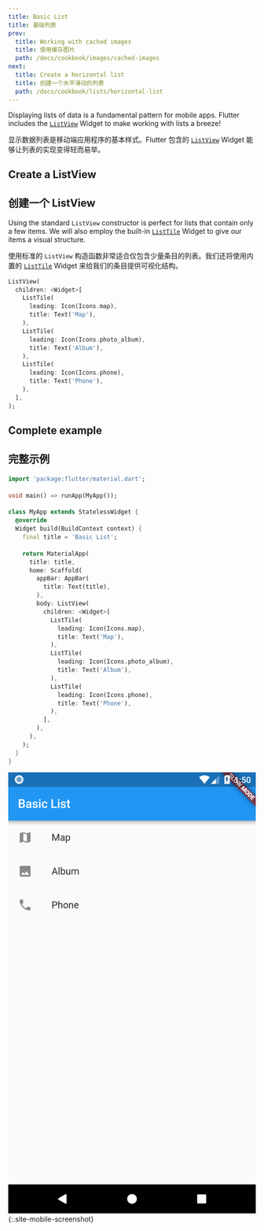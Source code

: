 ```yaml
---
title: Basic List
title: 基础列表
prev:
  title: Working with cached images
  title: 使用缓存图片
  path: /docs/cookbook/images/cached-images
next:
  title: Create a horizontal list
  title: 创建一个水平滑动的列表
  path: /docs/cookbook/lists/horizontal-list
---
```


Displaying lists of data is a fundamental pattern for mobile apps. Flutter
includes the [`ListView`]({{site.api}}/flutter/widgets/ListView-class.html)
Widget to make working with lists a breeze!

显示数据列表是移动端应用程序的基本样式。Flutter 包含的 [`ListView`]({{site.api}}/flutter/widgets/ListView-class.html) Widget 能够让列表的实现变得轻而易举。

## Create a ListView

## 创建一个 ListView

Using the standard `ListView` constructor is perfect for lists that contain only
a few items. We will also employ the built-in
[`ListTile`]({{site.api}}/flutter/material/ListTile-class.html)
Widget to give our items a visual structure.

使用标准的 `ListView` 构造函数非常适合仅包含少量条目的列表。我们还将使用内置的 [`ListTile`]({{site.api}}/flutter/material/ListTile-class.html) Widget 来给我们的条目提供可视化结构。

<!-- skip -->
```dart
ListView(
  children: <Widget>[
    ListTile(
      leading: Icon(Icons.map),
      title: Text('Map'),
    ),
    ListTile(
      leading: Icon(Icons.photo_album),
      title: Text('Album'),
    ),
    ListTile(
      leading: Icon(Icons.phone),
      title: Text('Phone'),
    ),
  ],
);
```

## Complete example

## 完整示例

```dart
import 'package:flutter/material.dart';

void main() => runApp(MyApp());

class MyApp extends StatelessWidget {
  @override
  Widget build(BuildContext context) {
    final title = 'Basic List';

    return MaterialApp(
      title: title,
      home: Scaffold(
        appBar: AppBar(
          title: Text(title),
        ),
        body: ListView(
          children: <Widget>[
            ListTile(
              leading: Icon(Icons.map),
              title: Text('Map'),
            ),
            ListTile(
              leading: Icon(Icons.photo_album),
              title: Text('Album'),
            ),
            ListTile(
              leading: Icon(Icons.phone),
              title: Text('Phone'),
            ),
          ],
        ),
      ),
    );
  }
}
```

![Basic List Demo](/images/cookbook/basic-list.png){:.site-mobile-screenshot}


